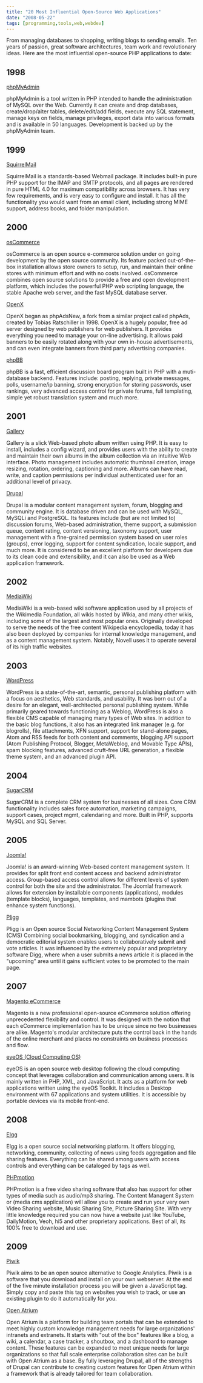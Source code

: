 ```yaml
---
title: "20 Most Influential Open-Source Web Applications"
date: "2008-05-22"
tags: [programming,tools,web,webdev]
---
```


From managing databases to shopping, writing blogs to sending emails. Ten years of passion, great software architectures, team work and revolutionary ideas. Here are the most influential open-source PHP applications to date:

## 1998

[phpMyAdmin](http://www.phpmyadmin.net)

phpMyAdmin is a tool written in PHP intended to handle the administration of MySQL over the Web. Currently it can create and drop databases, create/drop/alter tables, delete/edit/add fields, execute any SQL statement, manage keys on fields, manage privileges, export data into various formats and is available in 50 languages. Development is backed up by the phpMyAdmin team.

## 1999

[SquirrelMail](http://squirrelmail.org/)

SquirrelMail is a standards-based Webmail package. It includes built-in pure PHP support for the IMAP and SMTP protocols, and all pages are rendered in pure HTML 4.0 for maximum compatibility across browsers. It has very few requirements, and is very easy to configure and install. It has all the functionality you would want from an email client, including strong MIME support, address books, and folder manipulation.

## 2000

[osCommerce](http://www.oscommerce.com/)

osCommerce is an open source e-commerce solution under on going development by the open source community. Its feature packed out-of-the- box installation allows store owners to setup, run, and maintain their online stores with minimum effort and with no costs involved. osCommerce combines open source solutions to provide a free and open development platform, which includes the powerful PHP web scripting language, the stable Apache web server, and the fast MySQL database server.

[OpenX](http://www.openx.org/)

OpenX began as phpAdsNew, a fork from a similar project called phpAds, created by Tobias Ratschiller in 1998. OpenX is a hugely popular, free ad server designed by web publishers for web publishers. It provides everything you need to manage your on-line advertising. It allows paid banners to be easily rotated along with your own in-house advertisements, and can even integrate banners from third party advertising companies.

[phpBB](http://www.phpbb.com/)

phpBB is a fast, efficient discussion board program built in PHP with a muti-database backend. Features include: posting, replying, private messages, polls, username/ip banning, strong encryption for storing passwords, user rankings, very advanced access control for private forums, full templating, simple yet robust translation system and much more.

## 2001

[Gallery](http://gallery.menalto.com/)

Gallery is a slick Web-based photo album written using PHP. It is easy to install, includes a config wizard, and provides users with the ability to create and maintain their own albums in the album collection via an intuitive Web interface. Photo management includes automatic thumbnail creation, image resizing, rotation, ordering, captioning and more. Albums can have read, write, and caption permissions per individual authenticated user for an additional level of privacy.

[Drupal](http://www.drupal.org/)

Drupal is a modular content management system, forum, blogging and community engine. It is database driven and can be used with MySQL, MySQLi and PostgreSQL. Its features include (but are not limited to) discussion forums, Web-based administration, theme support, a submission queue, content rating, content versioning, taxonomy support, user management with a fine-grained permission system based on user roles (groups), error logging, support for content syndication, locale support, and much more. It is considered to be an excellent platform for developers due to its clean code and extensibility, and it can also be used as a Web application framework.

## 2002

[MediaWiki](http://www.mediawiki.org)

MediaWiki is a web-based wiki software application used by all projects of the Wikimedia Foundation, all wikis hosted by Wikia, and many other wikis, including some of the largest and most popular ones. Originally developed to serve the needs of the free content Wikipedia encyclopedia, today it has also been deployed by companies for internal knowledge management, and as a content management system. Notably, Novell uses it to operate several of its high traffic websites.

## 2003

[WordPress](http://wordpress.org/)

WordPress is a state-of-the-art, semantic, personal publishing platform with a focus on aesthetics, Web standards, and usability. It was born out of a desire for an elegant, well-architected personal publishing system. While primarily geared towards functioning as a Weblog, WordPress is also a flexible CMS capable of managing many types of Web sites. In addition to the basic blog functions, it also has an integrated link manager (e.g. for blogrolls), file attachments, XFN support, support for stand-alone pages, Atom and RSS feeds for both content and comments, blogging API support (Atom Publishing Protocol, Blogger, MetaWeblog, and Movable Type APIs), spam blocking features, advanced cruft-free URL generation, a flexible theme system, and an advanced plugin API.

## 2004

[SugarCRM](http://www.sugarcrm.com/)

SugarCRM is a complete CRM system for businesses of all sizes. Core CRM functionality includes sales force automation, marketing campaigns, support cases, project mgmt, calendaring and more. Built in PHP, supports MySQL and SQL Server.

## 2005

[Joomla!](http://www.joomla.org/)

Joomla! is an award-winning Web-based content management system. It provides for split front end content access and backend administrator access. Group-based access control allows for different levels of system control for both the site and the administrator. The Joomla! framework allows for extension by installable components (applications), modules (template blocks), languages, templates, and mambots (plugins that enhance system functions).

[Pligg](http://www.pligg.com/)

Pligg is an Open source Social Networking Content Management System (CMS) Combining social bookmarking, blogging, and syndication and a democratic editorial system enables users to collaboratively submit and vote articles. It was influenced by the extremely popular and proprietary software Digg, where when a user submits a news article it is placed in the "upcoming" area until it gains sufficient votes to be promoted to the main page.

## 2007

[Magento eCommerce](http://www.magentocommerce.com/)

Magento is a new professional open-source eCommerce solution offering unprecedented flexibility and control. It was designed with the notion that each eCommerce implementation has to be unique since no two businesses are alike. Magento's modular architecture puts the control back in the hands of the online merchant and places no constraints on business processes and flow.

[eyeOS (Cloud Computing OS)](http://eyeos.org/)

eyeOS is an open source web desktop following the cloud computing concept that leverages collaboration and communication among users. It is mainly written in PHP, XML, and JavaScript. It acts as a platform for web applications written using the eyeOS Toolkit. It includes a Desktop environment with 67 applications and system utilities. It is accessible by portable devices via its mobile front-end.

## 2008

[Elgg](http://elgg.org/)

Elgg is a open source social networking platform. It offers blogging, networking, community, collecting of news using feeds aggregation and file sharing features. Everything can be shared among users with access controls and everything can be cataloged by tags as well.

[PHPmotion](http://phpmotion.com/)

PHPmotion is a free video sharing software that also has support for other types of media such as audio/mp3 sharing. The Content Managent System or (media cms application) will allow you to create and run your very own Video Sharing website, Music Sharing Site, Picture Sharing Site. With very little knowledge required you can now have a website just like YouTube, DailyMotion, Veoh, hi5 and other proprietary applications. Best of all, its 100% free to download and use.

## 2009

[Piwik](http://piwik.org/)

Piwik aims to be an open source alternative to Google Analytics. Piwik is a software that you download and install on your own webserver. At the end of the five minute installation process you will be given a JavaScript tag. Simply copy and paste this tag on websites you wish to track, or use an existing plugin to do it automatically for you.

[Open Atrium](http://openatrium.com/)

Open Atrium is a platform for building team portals that can be extended to meet highly custom knowledge management needs for large organizations' intranets and extranets. It starts with "out of the box" features like a blog, a wiki, a calendar, a case tracker, a shoutbox, and a dashboard to manage content. These features can be expanded to meet unique needs for large organizations so that full scale enterprise collaboration sites can be built with Open Atrium as a base. By fully leveraging Drupal, all of the strengths of Drupal can contribute to creating custom features for Open Atrium within a framework that is already tailored for team collaboration.
